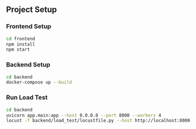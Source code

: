 ## Project Setup

### Frontend Setup

```sh
cd frontend
npm install
npm start
```

### Backend Setup

```sh
cd backend
docker-compose up --build
```

### Run Load Test

```sh
cd backend
uvicorn app.main:app --host 0.0.0.0 --port 8000 --workers 4
locust -f backend/load_test/locustfile.py --host http://localhost:8000
```
